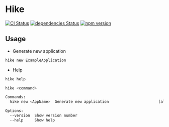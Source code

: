 # Hike

[![CI Status](https://api.travis-ci.org/lklacar/hike.svg?branch=master)](https://api.travis-ci.org/lklacar/hike.svg?branch=master)
[![dependencies Status](https://david-dm.org/lklacar/hike/status.svg)](https://david-dm.org/lklacar/hike)
[![npm version](https://badge.fury.io/js/hike-cli.svg)](https://badge.fury.io/js/hike-cli)
## Usage

- Generate new application
```bash
hike new ExampleApplication
```

- Help
```bash
hike help

hike <command>

Commands:
  hike new <AppName>  Generate new application                      [aliases: n]

Options:
  --version  Show version number                                       [boolean]
  --help     Show help                                                 [boolean]

```